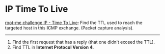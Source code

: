# IP Time To Live

[root-me challenge IP - Time To Live](https://www.root-me.org/en/Challenges/Network/IP-Time-To-Live): Find the TTL used to reach the targeted host in this ICMP exchange. (Packet capture analysis).

----

1. Find the first request that has a reply (that one didn't exceed the TTL).
2. Find TTL in **Internet Protocol Version 4**.
